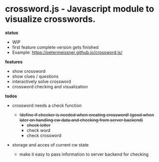 # crossword.js - Javascript module to visualize crosswords. 

**status**
- WIP
- first feature complete version gets finished
- Example: https://petermeissner.github.io/crossword.js/

**features**
- show crossword
- show clues / questions
- interactively solve crossword
- crossword checking and visualization


**todos**

- crossword needs a check function
    - ~~!define if checker is needed when creating crossword! (good when later on handling cw data and checking from server backend)~~
        - ~~check letter~~
        - check word
        - check crossword

- storage and acces of current cw state
    - make it easy to pass information to server backend for checking











